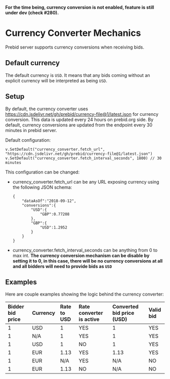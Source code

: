 **For the time being, currency conversion is not enabled, feature is still under dev (check #280).**

# Currency Converter Mechanics

Prebid server supports currency conversions when receiving bids.

## Default currency

The default currency is `USD`. It means that any bids coming without an explicit currency will be interpreted as being `USD`.

## Setup

By default, the currency converter uses https://cdn.jsdelivr.net/gh/prebid/currency-file@1/latest.json for currency conversion. This data is updated every 24 hours on prebid.org side.
By default, currency conversions are updated from the endpoint every 30 minutes in prebid server.

Default configuration:
```
v.SetDefault("currency_converter.fetch_url", "https://cdn.jsdelivr.net/gh/prebid/currency-file@1/latest.json")
v.SetDefault("currency_converter.fetch_interval_seconds", 1800) // 30 minutes
```

This configuration can be changed:
- currency_converter.fetch_url can be any URL exposing currency using the following JSON schema:
  ```
  {
      "dataAsOf":"2018-09-12",
      "conversions":{
          "USD":{
              "GBP":0.77208
          },
          "GBP":{
              "USD":1.2952
          }
      }
  }
  ```
- currency_converter.fetch_interval_seconds can be anything from 0 to max int.
  **The currency conversion mechanism can be disable by setting it to 0, in this case, there will be no currency conversions at all and all bidders will need to provide bids as `USD`**

 ## Examples

 Here are couple examples showing the logic behind the currency converter:

| Bidder bid price | Currency      | Rate to USD   | Rate converter is active | Converted bid price (USD) | Valid bid |
| :--------------- | :------------ |:--------------| :------------------------| :-------------------------|:----------|
| 1                | USD           |             1 | YES                      |                         1 | YES       |
| 1                | N/A           |             1 | YES                      |                         1 | YES       |
| 1                | USD           |             1 | NO                       |                         1 | YES       |
| 1                | EUR           |          1.13 | YES                      |                      1.13 | YES       |
| 1                | EUR           |           N/A | YES                      |                       N/A | NO        |
| 1                | EUR           |          1.13 | NO                       |                       N/A | NO        |